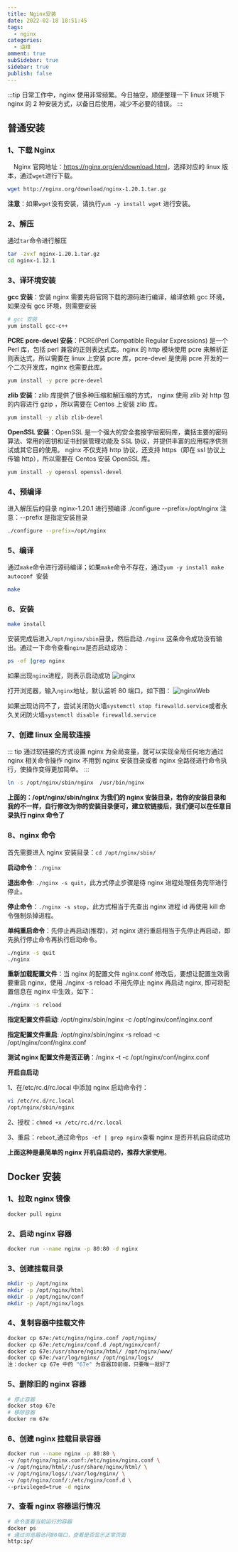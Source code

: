 ```yaml
---
title: Nginx安装
date: 2022-02-18 18:51:45
tags:
  - nginx
categories:
  - 运维
omment: true
subSidebar: true
sidebar: true
publish: false
---
```


<!-- more -->

:::tip
日常工作中，nginx 使用非常频繁。今日抽空，顺便整理一下 linux 环境下 nginx 的 2 种安装方式，以备日后使用，减少不必要的错误。
:::

## 普通安装

### 1、下载 Nginx

&emsp;Nginx 官网地址：<https://nginx.org/en/download.html>，选择对应的 linux 版本，通过`wget`进行下载。

```bash
wget http://nginx.org/download/nginx-1.20.1.tar.gz
```

**注意**：如果`wget`没有安装，请执行`yum -y install wget` 进行安装。

### 2、解压

通过`tar`命令进行解压

```bash
tar -zvxf nginx-1.20.1.tar.gz
cd nginx-1.12.1
```

### 3、译环境安装

**gcc 安装**：安装 nginx 需要先将官网下载的源码进行编译，编译依赖 gcc 环境，如果没有 gcc 环境，则需要安装

```bash
# gcc 安装
yum install gcc-c++
```

**PCRE pcre-devel 安装**：PCRE(Perl Compatible Regular Expressions) 是一个 Perl 库，包括 perl 兼容的正则表达式库。nginx 的 http 模块使用 pcre 来解析正则表达式，所以需要在 linux 上安装 pcre 库，pcre-devel 是使用 pcre 开发的一个二次开发库，nginx 也需要此库。

```bash
yum install -y pcre pcre-devel
```

**zlib 安装**：zlib 库提供了很多种压缩和解压缩的方式， nginx 使用 zlib 对 http 包的内容进行 gzip ，所以需要在 Centos 上安装 zlib 库。

```bash
yum install -y zlib zlib-devel
```

**OpenSSL 安装**：OpenSSL 是一个强大的安全套接字层密码库，囊括主要的密码算法、常用的密钥和证书封装管理功能及 SSL 协议，并提供丰富的应用程序供测试或其它目的使用。
nginx 不仅支持 http 协议，还支持 https（即在 ssl 协议上传输 http），所以需要在 Centos 安装 OpenSSL 库。

```bash
yum install -y openssl openssl-devel
```

### 4、预编译

进入解压后的目录 nginx-1.20.1 进行预编译 ./configure --prefix=/opt/nginx 注意：--prefix 是指定安装目录

```bash
./configure --prefix=/opt/nginx
```

### 5、编译

通过`make`命令进行源码编译；如果`make`命令不存在，通过`yum -y install make autoconf `安装

```bash
make
```

### 6、安装

```bash
make install
```

安装完成后进入`/opt/nginx/sbin`目录，然后启动`./nginx` 这条命令成功没有输出。通过一下命令查看`nginx`是否启动成功：

```bash
ps -ef |grep nginx
```

如果出现`nginx`进程，则表示启动成功
![nginx](/blog-docs/images/markdown/nginx.png)

打开浏览器，输入`nginx`地址，默认监听 80 端口，如下图：
![nginxWeb](/blog-docs/images/markdown/nginxweb.png)

如果出现访问不了，尝试关闭防火墙`systemctl stop firewalld.service`或者永久关闭防火墙`systemctl disable firewalld.service`

### 7、创建 linux 全局软连接

::: tip
通过软链接的方式设置 nginx 为全局变量，就可以实现全局任何地方通过 nginx 相关命令操作 nginx 不用到 nginx 安装目录或者 nginx 全路径进行命令执行，使操作变得更加简单。
:::

```bash
ln -s /opt/nginx/sbin/nginx  /usr/bin/nginx
```

**上面的：/opt/nginx/sbin/nginx 为我们的 nginx 安装目录，若你的安装目录和我的不一样，自行修改为你的安装目录便可，建立软链接后，我们便可以在任意目录执行 nginx 命令了**

### 8、nginx 命令

首先需要进入 nginx 安装目录：`cd /opt/nginx/sbin/`

**启动命令**：`./nginx`

**退出命令**: `./nginx -s quit`，此方式停止步骤是待 nginx 进程处理任务完毕进行停止。

**停止命令**：`./nginx -s stop`，此方式相当于先查出 nginx 进程 id 再使用 kill 命令强制杀掉进程。

**单纯重启命令**：先停止再启动(推荐)，对 nginx 进行重启相当于先停止再启动，即先执行停止命令再执行启动命令。

```bash
./nginx -s quit
./nginx
```

**重新加载配置文件**：当 nginx 的配置文件 nginx.conf 修改后，要想让配置生效需要重启 nginx，使用 ./nginx -s reload 不用先停止 nginx 再启动 nginx, 即可将配置信息在 nginx 中生效，如下：

```bash
./nginx -s reload
```

**指定配置文件启动**: /opt/nginx/sbin/nginx -c /opt/nginx/conf/nginx.conf

**指定配置文件重启**: /opt/nginx/sbin/nginx -s reload -c /opt/nginx/conf/nginx.conf

**测试 nginx 配置文件是否正确**：/nginx -t -c /opt/nginx/conf/nginx.conf

**开启自启动**

1、在/etc/rc.d/rc.local 中添加 nginx 启动命令行：

```bash
vi /etc/rc.d/rc.local
/opt/nginx/sbin/nginx
```

2、授权：`chmod +x /etc/rc.d/rc.local`

3、重启：`reboot`,通过命令`ps -ef | grep nginx`查看 nginx 是否开机自启动成功

**上面这种是最简单的 nginx 开机自启动的，推荐大家使用**。

## Docker 安装

### 1、拉取 nginx 镜像

```bash
docker pull nginx
```

### 2、启动 nginx 容器

```bash
docker run --name nginx -p 80:80 -d nginx
```

### 3、创建挂载目录

```bash
mkdir -p /opt/nginx
mkdir -p /opt/nginx/html
mkdir -p /opt/nginx/conf
mkdir -p /opt/nginx/logs
```

### 4、复制容器中挂载文件

```bash
docker cp 67e:/etc/nginx/nginx.conf /opt/nginx/
docker cp 67e:/etc/nginx/conf.d /opt/nginx/conf/
docker cp 67e:/usr/share/nginx/html/ /opt/nginx/www/
docker cp 67e:/var/log/nginx/ /opt/nginx/logs/
注：docker cp 67e 中的 "67e" 为容器ID前缀，只要唯一就好了
```

### 5、删除旧的 nginx 容器

```bash
# 停止容器
docker stop 67e
# 移除容器
docker rm 67e
```

### 6、创建 nginx 挂载目录容器

```bash
docker run --name nginx -p 80:80 \
-v /opt/nginx/nginx.conf:/etc/nginx/nginx.conf \
-v /opt/nginx/html/:/usr/share/nginx/html/ \
-v /opt/nginx/logs/:/var/log/nginx/ \
-v /opt/nginx/conf/:/etc/nginx/conf.d \
--privileged=true -d nginx
```

### 7、查看 nginx 容器运行情况

```bash
# 命令查看当前运行的容器
docker ps
# 通过浏览器访问80端口，查看是否显示正常页面
http:ip/

```

<Reward/>
